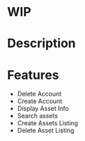 
# WIP

# Description 


# Features
- Delete Account
- Create Account
- Display Asset Info
- Search assets
- Create Assets Listing
- Delete Asset Listing






